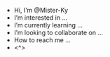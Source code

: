 -  Hi, I’m @Mister-Ky
-  I’m interested in ...
-  I’m currently learning ...
-  I’m looking to collaborate on ...
-  How to reach me ...
-  <^>

<!---
Mister-Ky/Mister-Ky is a  special  repository because its `README.md` (this file) appears on your GitHub profile.
You can click the Preview link to take a look at your changes.
--->
